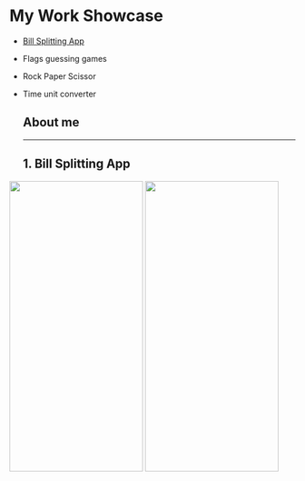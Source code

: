 # My Work Showcase
* [Bill Splitting App](https://github.com/kyawphyoaung-ABA/luffy/edit/main/README.md#1-bill-splitting-app)
* Flags guessing games
* Rock Paper Scissor
* Time unit converter
  
  ## About me

  
  ---
  ## 1. Bill Splitting App

<img src="https://github.com/kyawphyoaung-ABA/luffy/assets/59525242/ebb6f83c-123d-435d-bc5b-c086719f9b99.png" width="235" height="511"> <img src="https://github.com/kyawphyoaung-ABA/luffy/assets/59525242/8873a08b-69e0-4938-bb79-3398241af564.png" width="235" height="511">



